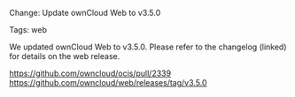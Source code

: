 Change: Update ownCloud Web to v3.5.0

Tags: web

We updated ownCloud Web to v3.5.0. Please refer to the changelog (linked) for details on the web release.

https://github.com/owncloud/ocis/pull/2339
https://github.com/owncloud/web/releases/tag/v3.5.0
